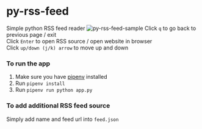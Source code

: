 # py-rss-feed
Simple python RSS feed reader
![py-rss-feed-sample](https://user-images.githubusercontent.com/14182886/85203405-f6f18380-b350-11ea-92db-677925cd4228.gif)
Click `q` to go back to previous page / exit <br>
Click `Enter` to open RSS source / open website in browser <br>
Click `up/down (j/k) arrow` to move up and down

### To run the app
1. Make sure you have [pipenv](https://pypi.org/project/pipenv/) installed
2. Run `pipenv install`
3. Run `pipenv run python app.py`

### To add additional RSS feed source
Simply add name and feed url into `feed.json`